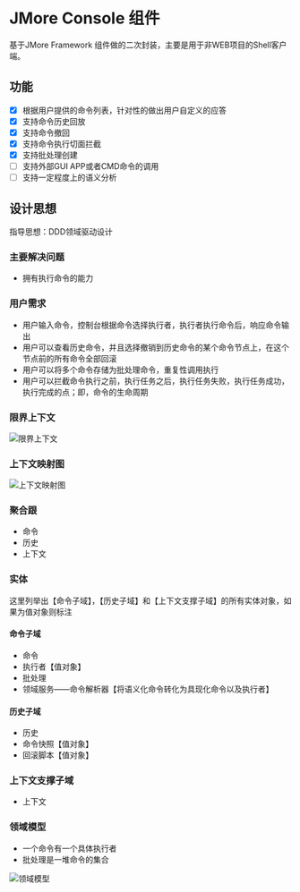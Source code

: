# JMore Console 组件

基于JMore Framework 组件做的二次封装，主要是用于非WEB项目的Shell客户端。

## 功能

- [x] 根据用户提供的命令列表，针对性的做出用户自定义的应答
- [x] 支持命令历史回放
- [x] 支持命令撤回
- [x] 支持命令执行切面拦截
- [x] 支持批处理创建
- [ ] 支持外部GUI APP或者CMD命令的调用
- [ ] 支持一定程度上的语义分析

## 设计思想

指导思想：DDD领域驱动设计

### 主要解决问题

* 拥有执行命令的能力

### 用户需求

* 用户输入命令，控制台根据命令选择执行者，执行者执行命令后，响应命令输出
* 用户可以查看历史命令，并且选择撤销到历史命令的某个命令节点上，在这个节点前的所有命令全部回滚
* 用户可以将多个命令存储为批处理命令，重复性调用执行
* 用户可以拦截命令执行之前，执行任务之后，执行任务失败，执行任务成功，执行完成的点；即，命令的生命周期

### 限界上下文

![限界上下文](https://static.xuqiang.me/public/images/%E6%88%98%E7%95%A5%E8%AE%BE%E8%AE%A1%E2%80%94%E2%80%94%E9%99%90%E7%95%8C%E4%B8%8A%E4%B8%8B%E6%96%87-1.png)

### 上下文映射图

![上下文映射图](https://static.xuqiang.me/public/images/%E6%88%98%E7%95%A5%E8%AE%BE%E8%AE%A1%E2%80%94%E2%80%94%E4%B8%8A%E4%B8%8B%E6%96%87%E6%98%A0%E5%B0%84%E5%9B%BE-1.png)

### 聚合跟

* 命令
* 历史
* 上下文

### 实体

这里列举出【命令子域】，【历史子域】和【上下文支撑子域】的所有实体对象，如果为值对象则标注

#### 命令子域

* 命令
* 执行者【值对象】
* 批处理
* 领域服务——命令解析器【将语义化命令转化为具现化命令以及执行者】

#### 历史子域

* 历史
* 命令快照【值对象】
* 回滚脚本【值对象】

### 上下文支撑子域

* 上下文

### 领域模型

* 一个命令有一个具体执行者
* 批处理是一堆命令的集合

![领域模型](https://static.xuqiang.me/public/images/Shell%E6%8E%A7%E5%88%B6%E5%8F%B0DDD%E8%AE%BE%E8%AE%A1-2.png)

